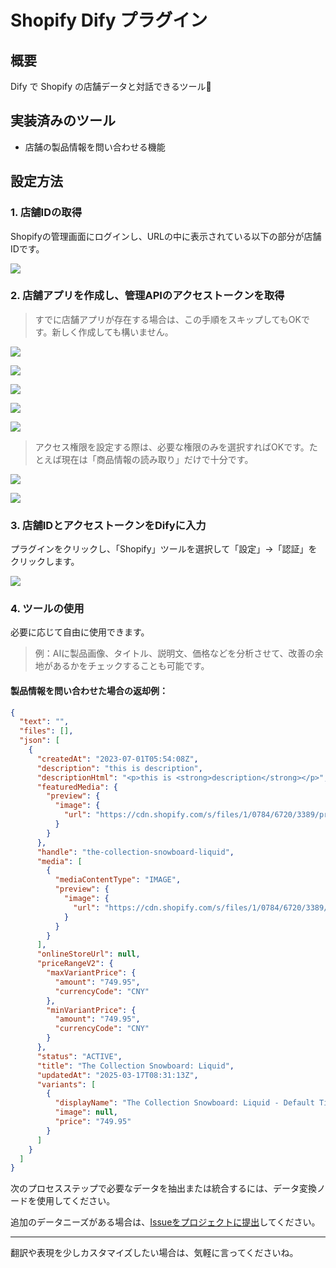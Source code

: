 # Shopify Dify プラグイン

## 概要

Dify で Shopify の店舗データと対話できるツール🔧

## 実装済みのツール

- 店舗の製品情報を問い合わせる機能

## 設定方法

### 1. 店舗IDの取得

Shopifyの管理画面にログインし、URLの中に表示されている以下の部分が店舗IDです。

![](https://github.com/chekun/dify-plugin-shopify/blob/main/_assets/screenshots/store_id.png?raw=true)

### 2. 店舗アプリを作成し、管理APIのアクセストークンを取得

> すでに店舗アプリが存在する場合は、この手順をスキップしてもOKです。新しく作成しても構いません。

![](https://github.com/chekun/dify-plugin-shopify/blob/main/_assets/screenshots/app_1.png?raw=true)

![](https://github.com/chekun/dify-plugin-shopify/blob/main/_assets/screenshots/app_2.png?raw=true)

![](https://github.com/chekun/dify-plugin-shopify/blob/main/_assets/screenshots/app_3.png?raw=true)

![](https://github.com/chekun/dify-plugin-shopify/blob/main/_assets/screenshots/app_4.png?raw=true)

![](https://github.com/chekun/dify-plugin-shopify/blob/main/_assets/screenshots/app_5.png?raw=true)

> アクセス権限を設定する際は、必要な権限のみを選択すればOKです。たとえば現在は「商品情報の読み取り」だけで十分です。

![](https://github.com/chekun/dify-plugin-shopify/blob/main/_assets/screenshots/app_6.png?raw=true)

![](https://github.com/chekun/dify-plugin-shopify/blob/main/_assets/screenshots/app_7.png?raw=true)

### 3. 店舗IDとアクセストークンをDifyに入力

プラグインをクリックし、「Shopify」ツールを選択して「設定」→「認証」をクリックします。

![](https://github.com/chekun/dify-plugin-shopify/blob/main/_assets/screenshots/auth.png?raw=true)

### 4. ツールの使用

必要に応じて自由に使用できます。

> 例：AIに製品画像、タイトル、説明文、価格などを分析させて、改善の余地があるかをチェックすることも可能です。

#### 製品情報を問い合わせた場合の返却例：

```json
{
  "text": "",
  "files": [],
  "json": [
    {
      "createdAt": "2023-07-01T05:54:08Z",
      "description": "this is description",
      "descriptionHtml": "<p>this is <strong>description</strong></p>",
      "featuredMedia": {
        "preview": {
          "image": {
            "url": "https://cdn.shopify.com/s/files/1/0784/6720/3389/products/Main_b13ad453-477c-4ed1-9b43-81f3345adfd6.jpg?v=1688190848"
          }
        }
      },
      "handle": "the-collection-snowboard-liquid",
      "media": [
        {
          "mediaContentType": "IMAGE",
          "preview": {
            "image": {
              "url": "https://cdn.shopify.com/s/files/1/0784/6720/3389/products/Main_b13ad453-477c-4ed1-9b43-81f3345adfd6.jpg?v=1688190848"
            }
          }
        }
      ],
      "onlineStoreUrl": null,
      "priceRangeV2": {
        "maxVariantPrice": {
          "amount": "749.95",
          "currencyCode": "CNY"
        },
        "minVariantPrice": {
          "amount": "749.95",
          "currencyCode": "CNY"
        }
      },
      "status": "ACTIVE",
      "title": "The Collection Snowboard: Liquid",
      "updatedAt": "2025-03-17T08:31:13Z",
      "variants": [
        {
          "displayName": "The Collection Snowboard: Liquid - Default Title",
          "image": null,
          "price": "749.95"
        }
      ]
    }
  ]
}
```

次のプロセスステップで必要なデータを抽出または統合するには、データ変換ノードを使用してください。

追加のデータニーズがある場合は、[Issueをプロジェクトに提出](https://github.com/chekun/dify-plugin-shopify)してください。

---

翻訳や表現を少しカスタマイズしたい場合は、気軽に言ってくださいね。
